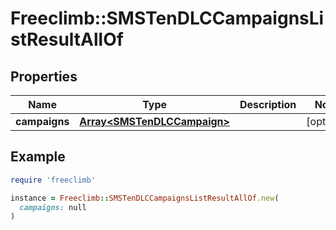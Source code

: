 # Freeclimb::SMSTenDLCCampaignsListResultAllOf

## Properties

| Name | Type | Description | Notes |
| ---- | ---- | ----------- | ----- |
| **campaigns** | [**Array&lt;SMSTenDLCCampaign&gt;**](SMSTenDLCCampaign.md) |  | [optional] |

## Example

```ruby
require 'freeclimb'

instance = Freeclimb::SMSTenDLCCampaignsListResultAllOf.new(
  campaigns: null
)
```

